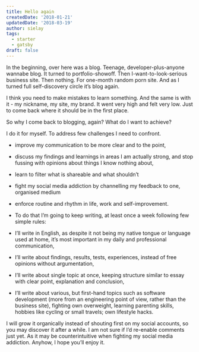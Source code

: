 ```yaml
---
title: Hello again
createdDate: '2018-01-21'
updatedDate: '2018-03-19'
author: sielay
tags:
  - starter
  - gatsby
draft: false
---
```


In the beginning, over here was a blog. Teenage, developer-plus-anyone wannabe blog. It turned to portfolio-showoff. Then I-want-to-look-serious business site. Then nothing. For one-month random porn site. And as I turned full self-discovery circle it’s blog again.

I think you need to make mistakes to learn something. And the same is with it - my nickname, my site, my brand. It went very high and felt very low. Just to come back where it should be in the first place.

So why I come back to blogging, again? What do I want to achieve?

I do it for myself. To address few challenges I need to confront.

-   improve my communication to be more clear and to the point,
-   discuss my findings and learnings in areas I am actually strong, and stop fussing with opinions about things I know nothing about,
-   learn to filter what is shareable and what shouldn’t
-   fight my social media addiction by channelling my feedback to one, organised medium
-   enforce routine and rhythm in life, work and self-improvement.
-   To do that I’m going to keep writing, at least once a week following few simple rules:

-   I’ll write in English, as despite it not being my native tongue or language used at home, it’s most important in my daily and professional communication,
-   I’ll write about findings, results, tests, experiences, instead of free opinions without argumentation,
-   I’ll write about single topic at once, keeping structure similar to essay with clear point, explanation and conclusion,
-   I’ll write about various, but first-hand topics such as software development (more from an engineering point of view, rather than the business site), fighting own overweight, learning parenting skills, hobbies like cycling or small travels; own lifestyle hacks.

I will grow it organically instead of shouting first on my social accounts, so you may discover it after a while. I am not sure if I’d re-enable comments just yet. As it may be counterintuitive when fighting my social media addiction. Anyhow, I hope you’ll enjoy it.
